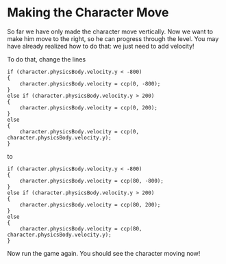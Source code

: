 Making the Character Move
=============

So far we have only made the character move vertically. Now we want to make him
move to the right, so he can progress through the level. You may have already realized
how to do that: we just need to add velocity!

To do that, change the lines

	if (character.physicsBody.velocity.y < -800)
	{
		character.physicsBody.velocity = ccp(0, -800);
	}
	else if (character.physicsBody.velocity.y > 200)
	{
		character.physicsBody.velocity = ccp(0, 200);
	}
	else
	{
		character.physicsBody.velocity = ccp(0, character.physicsBody.velocity.y);
	}

to

	if (character.physicsBody.velocity.y < -800)
	{
		character.physicsBody.velocity = ccp(80, -800);
	}
	else if (character.physicsBody.velocity.y > 200)
	{
		character.physicsBody.velocity = ccp(80, 200);
	}
	else
	{
		character.physicsBody.velocity = ccp(80, character.physicsBody.velocity.y);
	}

Now run the game again. You should see the character moving now!
